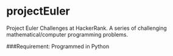 # projectEuler
Project Euler Challenges at HackerRank. 
A series of challenging mathematical/computer programming problems.

###Requirement:
Programmed in Python
